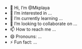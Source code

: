 - 👋 Hi, I’m @Mkplaya
- 👀 I’m interested in ...
- 🌱 I’m currently learning ...
- 💞️ I’m looking to collaborate on ...
- 📫 How to reach me ...
- 😄 Pronouns: ...
- ⚡ Fun fact: ...

<!---
Mkplaya/Mkplaya is a ✨ special ✨ repository because its `README.md` (this file) appears on your GitHub profile.
You can click the Preview link to take a look at your changes.
--->
